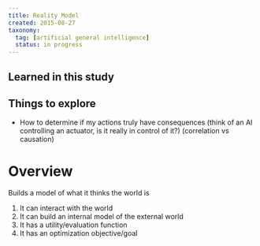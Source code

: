 ```yaml
---
title: Reality Model
created: 2015-08-27
taxonomy:
  tag: [artificial general intelligence]
  status: in progress
---
```


## Learned in this study

## Things to explore

* How to determine if my actions truly have consequences (think of an AI controlling an actuator, is it really in control of it?) (correlation vs causation)

# Overview

Builds a model of what it thinks the world is

1. It can interact with the world
2. It can build an internal model of the external world
3. It has a utility/evaluation function
4. It has an optimization objective/goal
